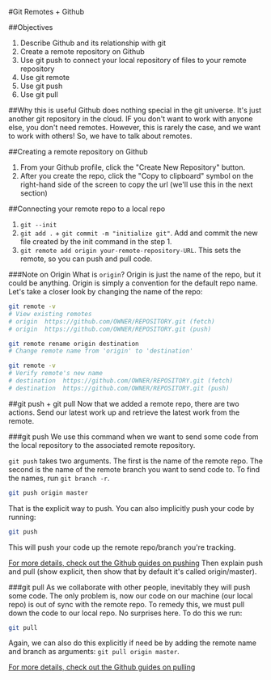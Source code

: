 #Git Remotes + Github

##Objectives
1. Describe Github and its relationship with git
2. Create a remote repository on Github
3. Use git push to connect your local repository of files to your remote repository 
4. Use git remote
5. Use git push
6. Use git pull


##Why this is useful
Github does nothing special in the git universe. It's just another git repository in the cloud. IF you don't want to work with anyone else, you don't need remotes. However, this is rarely the case, and we want to work with others! So, we have to talk about remotes. 

##Creating a remote repository on Github

1. From your Github profile, click the "Create New Repository" button.
2. After you create the repo, click the "Copy to clipboard" symbol on the right-hand side of the screen to copy the url (we'll use this in the next section)


##Connecting your remote repo to a local repo
1. `git --init`
2. `git add .` + `git commit -m "initialize git"`. Add and commit the new file created by the init command in the step 1.
3. `git remote add origin your-remote-repository-URL`. This sets the remote, so you can push and pull code.

###Note on Origin
What is `origin`? Origin is just the name of the repo, but it could be anything. Origin is simply a convention for the default repo name. Let's take a closer look by changing the name of the repo:

```bash
git remote -v
# View existing remotes
# origin  https://github.com/OWNER/REPOSITORY.git (fetch)
# origin  https://github.com/OWNER/REPOSITORY.git (push)

git remote rename origin destination
# Change remote name from 'origin' to 'destination'

git remote -v
# Verify remote's new name
# destination  https://github.com/OWNER/REPOSITORY.git (fetch)
# destination  https://github.com/OWNER/REPOSITORY.git (push)
```

##git push + git pull
Now that we added a remote repo, there are two actions. Send our latest work up and retrieve the latest work from the remote. 

###git push
We use this command when we want to send some code from the local repository to the associated remote repository.

`git push` takes two arguments. The first is the name of the remote repo. The second is the name of the remote branch you want to send code to. To find the names, run `git branch -r`. 

```bash
git push origin master
``` 

That is the explicit way to push. You can also implicitly push your code by running:

```bash
git push
``` 
This will push your code up the remote repo/branch you're tracking.

[For more details, check out the Github guides on pushing](https://help.github.com/articles/pushing-to-a-remote/)
Then explain push and pull (show explicit, then show that by default it's called origin/master).

###git pull
As we collaborate with other people, inevitably they will push some code. The only problem is, now our code on our machine (our local repo) is out of sync with the remote repo. To remedy this, we must pull down the code to our local repo. No surprises here. To do this we run:

```bash
git pull
``` 

Again, we can also do this explicitly if need be by adding the remote name and branch as arguments: `git pull origin master`.

[For more details, check out the Github guides on pulling](https://help.github.com/articles/fetching-a-remote/)

